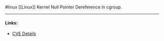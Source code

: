 #linux 
[[Linux]] Kernel Null Pointer Dereference in cgroup.

---
#### Links:
- [CVE Details](https://www.cvedetails.com/cve/CVE-2020-27777/)
